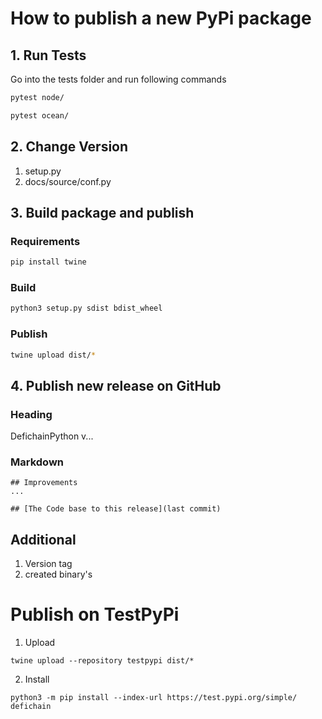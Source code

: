 # How to publish a new PyPi package

## 1. Run Tests

Go into the tests folder and run following commands
```bash
pytest node/

pytest ocean/
```

## 2. Change Version

1. setup.py
2. docs/source/conf.py

## 3. Build package and publish

### Requirements
```bash
pip install twine
```

### Build
```bash
python3 setup.py sdist bdist_wheel
```

### Publish
```bash
twine upload dist/*
```

## 4. Publish new release on GitHub

### Heading
DefichainPython v...

### Markdown
```
## Improvements
...

## [The Code base to this release](last commit)
```

## Additional
1. Version tag
2. created binary's

# Publish on TestPyPi

1. Upload
```
twine upload --repository testpypi dist/*
```
2. Install
```
python3 -m pip install --index-url https://test.pypi.org/simple/ defichain
```
